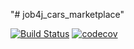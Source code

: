 "# job4j_cars_marketplace" 

[![Build Status](https://app.travis-ci.com/DDobrovolskiy/job4j_cars_marketplace.svg?branch=main)](https://app.travis-ci.com/DDobrovolskiy/job4j_cars_marketplace)
[![codecov](https://codecov.io/gh/DDobrovolskiy/job4j_cars_marketplace/branch/main/graph/badge.svg?token=VTPV3DOFXE)](https://codecov.io/gh/DDobrovolskiy/job4j_cars_marketplace)